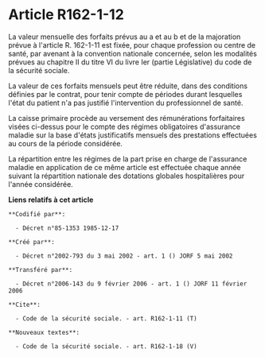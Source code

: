 # Article R162-1-12

La valeur mensuelle des forfaits prévus au a et au b et de la majoration prévue à l'article R. 162-1-11 est fixée, pour
chaque profession ou centre de santé, par avenant à la convention nationale concernée, selon les modalités prévues au
chapitre II du titre VI du livre Ier (partie Législative) du code de la sécurité sociale.

La valeur de ces forfaits mensuels peut être réduite, dans des conditions définies par le contrat, pour tenir compte de
périodes durant lesquelles l'état du patient n'a pas justifié l'intervention du professionnel de santé.

La caisse primaire procède au versement des rémunérations forfaitaires visées ci-dessus pour le compte des régimes
obligatoires d'assurance maladie sur la base d'états justificatifs mensuels des prestations effectuées au cours de la période
considérée.

La répartition entre les régimes de la part prise en charge de l'assurance maladie en application de ce même article est
effectuée chaque année suivant la répartition nationale des dotations globales hospitalières pour l'année considérée.

**Liens relatifs à cet article**

	**Codifié par**:

	  - Décret n°85-1353 1985-12-17

	**Créé par**:

	  - Décret n°2002-793 du 3 mai 2002 - art. 1 () JORF 5 mai 2002

	**Transféré par**:

	  - Décret n°2006-143 du 9 février 2006 - art. 1 () JORF 11 février 2006

	**Cite**:

	  - Code de la sécurité sociale. - art. R162-1-11 (T)

	**Nouveaux textes**:

	  - Code de la sécurité sociale. - art. R162-1-18 (V)
